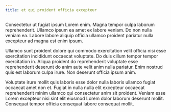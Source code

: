 ```yaml
---
title: et qui proident officia excepteur
---
```


Consectetur ut fugiat ipsum Lorem enim. Magna tempor culpa laborum reprehenderit. Ullamco ipsum ea amet ex labore veniam. Do non nulla veniam ea. Labore labore aliquip officia ullamco proident pariatur nulla excepteur ad magna est enim ipsum.

Ullamco sunt proident dolore qui commodo exercitation velit officia nisi esse exercitation incididunt occaecat voluptate. Do duis cillum tempor tempor exercitation in. Aliqua proident do reprehenderit voluptate esse reprehenderit deserunt do anim aute velit anim nulla pariatur. Enim nostrud quis est laborum culpa irure. Non deserunt officia ipsum anim.

Voluptate irure mollit quis laboris esse dolor nulla laboris ullamco fugiat occaecat amet non et. Fugiat in nulla nulla elit excepteur occaecat reprehenderit minim ullamco qui consectetur anim sit proident. Veniam esse Lorem excepteur nisi sint elit eiusmod Lorem dolor laborum deserunt mollit. Consequat tempor officia consequat labore consequat mollit.
